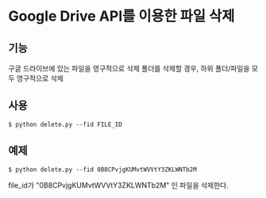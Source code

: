 # Google Drive API를 이용한 파일 삭제

## 기능
구글 드라이브에 있는 파일을 영구적으로 삭제
폴더를 삭제할 경우, 하위 폴더/파일을 모두 영구적으로 삭제

## 사용
```
$ python delete.py --fid FILE_ID
```

## 예제
```
$ python delete.py --fid 0B8CPvjgKUMvtWVVtY3ZKLWNTb2M
```

file_id가 "0B8CPvjgKUMvtWVVtY3ZKLWNTb2M" 인 파일을 삭제한다.